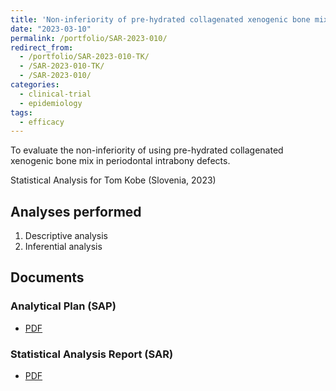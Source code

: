 ```yaml
---
title: 'Non-inferiority of pre-hydrated collagenated xenogenic bone mix in periodontal intrabony defects: clinical trial'
date: "2023-03-10"
permalink: /portfolio/SAR-2023-010/
redirect_from:
  - /portfolio/SAR-2023-010-TK/
  - /SAR-2023-010-TK/
  - /SAR-2023-010/
categories:
  - clinical-trial
  - epidemiology
tags:
  - efficacy
---
```


To evaluate the non-inferiority of using pre-hydrated collagenated xenogenic bone mix in periodontal intrabony defects.

Statistical Analysis for Tom Kobe (Slovenia, 2023)
<!-- Technical Report for Tom Kobe (Slovenia, 2023) -->

## Analyses performed

1. Descriptive analysis
1. Inferential analysis

## Documents

<!-- The client has requested that this analysis be kept confidential until a future date, determined by the client. -->
<!-- All documents from this consultation are therefore not published online and only the title and year of the analysis will be included in the consultant's Portfolio. -->
<!-- After the agreed date is reached, the documents will be released. -->

<!-- The client has requested that this analysis be kept confidential. -->
<!-- All documents from this consultation are therefore not published online and only the title and year of the analysis will be included in the consultant's Portfolio. -->

### Analytical Plan (SAP)

- [PDF][sap]

### Statistical Analysis Report (SAR)

- [PDF][sar]

<!-- ## Associated analyses -->

<!-- This analysis is part of a larger project and is supported by other analyses, linked below. -->

<!-- **[assoc_title]** -->

<!-- <[assoc_link]> -->

<!-- --- -->

[sap]: /files/SAP-2023-010-TK-v01.pdf
[sar]: /files/SAR-2023-010-TK-v01.pdf
